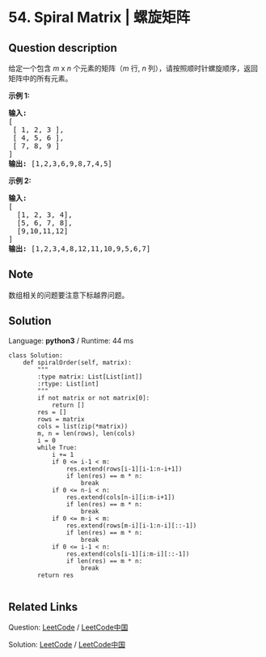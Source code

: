 # 54. Spiral Matrix | 螺旋矩阵

## Question description

<!--If you want to use the English description, use <p>Given a matrix of <em>m</em> x <em>n</em> elements (<em>m</em> rows, <em>n</em> columns), return all elements of the matrix in spiral order.</p>

<p><strong>Example 1:</strong></p>

<pre>
<strong>Input:</strong>
[
 [ 1, 2, 3 ],
 [ 4, 5, 6 ],
 [ 7, 8, 9 ]
]
<strong>Output:</strong> [1,2,3,6,9,8,7,4,5]
</pre>

<p><strong>Example 2:</strong></p>
<pre>
<strong>Input:</strong>
[
  [1, 2, 3, 4],
  [5, 6, 7, 8],
  [9,10,11,12]
]
<strong>Output:</strong> [1,2,3,4,8,12,11,10,9,5,6,7]
</pre> instead-->
<p>给定一个包含&nbsp;<em>m</em> x <em>n</em>&nbsp;个元素的矩阵（<em>m</em> 行, <em>n</em> 列），请按照顺时针螺旋顺序，返回矩阵中的所有元素。</p>

<p><strong>示例&nbsp;1:</strong></p>

<pre><strong>输入:</strong>
[
 [ 1, 2, 3 ],
 [ 4, 5, 6 ],
 [ 7, 8, 9 ]
]
<strong>输出:</strong> [1,2,3,6,9,8,7,4,5]
</pre>

<p><strong>示例&nbsp;2:</strong></p>

<pre><strong>输入:</strong>
[
  [1, 2, 3, 4],
  [5, 6, 7, 8],
  [9,10,11,12]
]
<strong>输出:</strong> [1,2,3,4,8,12,11,10,9,5,6,7]
</pre>


## Note

数组相关的问题要注意下标越界问题。


## Solution

Language: **python3**  /  Runtime: 44 ms

```python3
class Solution:
    def spiralOrder(self, matrix):
        """
        :type matrix: List[List[int]]
        :rtype: List[int]
        """
        if not matrix or not matrix[0]:
            return []
        res = []
        rows = matrix
        cols = list(zip(*matrix))
        m, n = len(rows), len(cols)
        i = 0
        while True:
            i += 1
            if 0 <= i-1 < m:
                res.extend(rows[i-1][i-1:n-i+1])
                if len(res) == m * n:
                    break
            if 0 <= n-i < n:
                res.extend(cols[n-i][i:m-i+1])
                if len(res) == m * n:
                    break
            if 0 <= m-i < m:
                res.extend(rows[m-i][i-1:n-i][::-1])
                if len(res) == m * n:
                    break
            if 0 <= i-1 < n:
                res.extend(cols[i-1][i:m-i][::-1])
                if len(res) == m * n:
                    break
        return res
        
```



## Related Links

Question: [LeetCode](https://leetcode.com/problems/spiral-matrix/description/)  /  [LeetCode中国](https://leetcode-cn.com/problems/spiral-matrix/description/)

Solution: [LeetCode](https://leetcode.com/articles/spiral-matrix/)  /  [LeetCode中国](https://leetcode-cn.com/articles/spiral-matrix/)